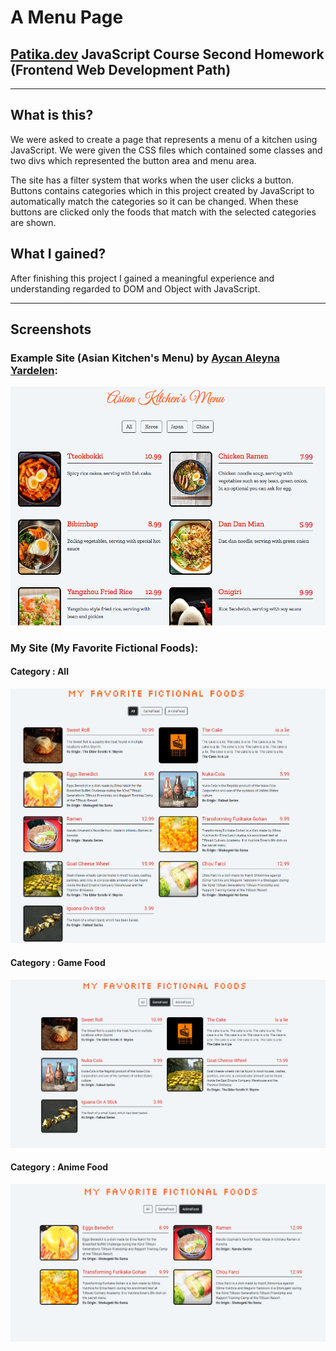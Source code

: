 # A Menu Page
## [Patika.dev](https://app.patika.dev/paths) JavaScript Course Second Homework (Frontend Web Development Path)
---
## What is this?
We were asked to create a page that represents a menu of a kitchen using JavaScript. We were given the CSS files which contained some classes and two divs which represented the button area and menu area.

The site has a filter system that works when the user clicks a button. Buttons contains categories which in this project created by JavaScript to automatically match the categories so it can be changed. When these buttons are clicked only the foods that match with the selected categories are shown.

## What I gained?
After finishing this project I gained a meaningful experience and understanding regarded to DOM and Object with JavaScript.

---
## Screenshots

### Example Site (Asian Kitchen's Menu) by [Aycan Aleyna Yardelen](https://github.com/ayerdelen):

<p align="center" width="100%">
    <img src="ss.png"/>
</p>

### My Site (My Favorite Fictional Foods):
#### Category : All

<p align="center" width="100%">
    <img src="fff_all.png"/>
</p>

#### Category : Game Food

<p align="center" width="100%">
    <img src="fff_gf.png"/>
</p>

#### Category : Anime Food
<p align="center" width="100%">
    <img src="fff_af.png"/>
</p>